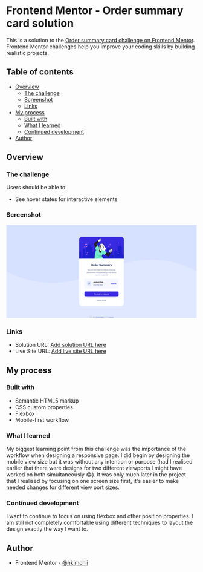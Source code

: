 # Frontend Mentor - Order summary card solution

This is a solution to the [Order summary card challenge on Frontend Mentor](https://www.frontendmentor.io/challenges/order-summary-component-QlPmajDUj). Frontend Mentor challenges help you improve your coding skills by building realistic projects.

## Table of contents

- [Overview](#overview)
  - [The challenge](#the-challenge)
  - [Screenshot](#screenshot)
  - [Links](#links)
- [My process](#my-process)
  - [Built with](#built-with)
  - [What I learned](#what-i-learned)
  - [Continued development](#continued-development)
- [Author](#author)

## Overview

### The challenge

Users should be able to:

- See hover states for interactive elements

### Screenshot

![ScreenShot](/images/screenshot.jpg)

### Links

- Solution URL: [Add solution URL here](https://github.com/hkimchii/order-summary-component-main)
- Live Site URL: [Add live site URL here](https://hkimchii.github.io/order-summary-component-main/)

## My process

### Built with

- Semantic HTML5 markup
- CSS custom properties
- Flexbox
- Mobile-first workflow

### What I learned

My biggest learning point from this challenge was the importance of the workflow when designing a responsive page. I did begin by
designing the mobile view size but it was without any intention or purpose (had I realised earlier that there were designs for two different viewports I might have worked on both simultaneously 😂). It was only much later in the project that I realised by focusing on one screen size first, it's easier to make needed changes for different view port sizes.

### Continued development

I want to continue to focus on using flexbox and other position properties. I am still not completely comfortable using different techniques to layout the design exactly the way I want to.

## Author

- Frontend Mentor - [@hkimchii](https://www.frontendmentor.io/profile/hkimchii)
